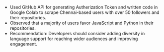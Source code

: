 - Used GitHub API for generating Autherization Token and written code in Google Colab to scrape Chennai-based users with over 50 followers and their repositories.
- Observed that a majority of users favor JavaScript and Python in their repositories.
- Recommendation: Developers should consider adding diversity in language support for reaching wider audiences and improving engagement.
